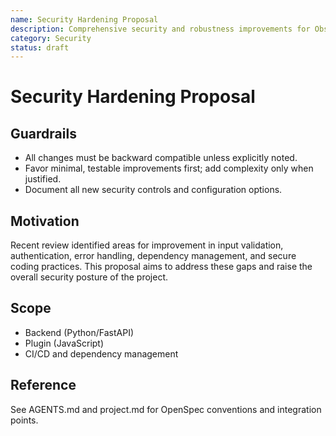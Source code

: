 ```yaml
---
name: Security Hardening Proposal
description: Comprehensive security and robustness improvements for Obsidian AI Assistant backend and plugin.
category: Security
status: draft
---
```


# Security Hardening Proposal

## Guardrails

- All changes must be backward compatible unless explicitly noted.
- Favor minimal, testable improvements first; add complexity only when justified.
- Document all new security controls and configuration options.

## Motivation

Recent review identified areas for improvement in input validation, authentication, error handling, dependency management, and secure coding practices. This proposal aims to address these gaps and raise the overall security posture of the project.

## Scope

- Backend (Python/FastAPI)
- Plugin (JavaScript)
- CI/CD and dependency management

## Reference

See AGENTS.md and project.md for OpenSpec conventions and integration points.
